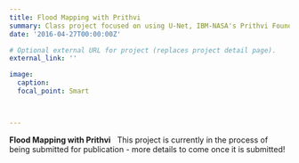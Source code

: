 ```yaml
---
title: Flood Mapping with Prithvi
summary: Class project focused on using U-Net, IBM-NASA's Prithvi Foundation Model, and a novel fused version we term U-Prithvi to conduct flood mapping using Sentinel-2 imagery.
date: '2016-04-27T00:00:00Z'

# Optional external URL for project (replaces project detail page).
external_link: ''

image:
  caption: 
  focal_point: Smart



---
```

**Flood Mapping with Prithvi**
&nbsp;
This project is currently in the process of being submitted for publication - more details to come once it is submitted!
&nbsp;
